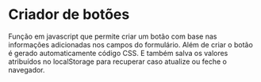 # Criador de botões

Função em javascript que permite criar um botão com base nas informações adicionadas nos campos do formulário. Além de criar o botão é gerado automaticamente código CSS. E também salva os valores atribuídos no localStorage para recuperar caso atualize ou feche o navegador.
